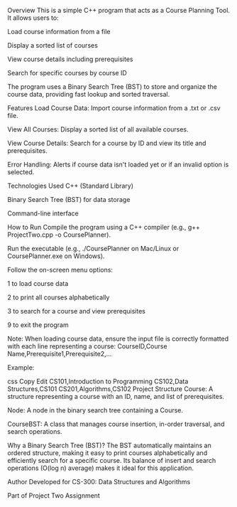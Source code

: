 Overview
This is a simple C++ program that acts as a Course Planning Tool. It allows users to:

Load course information from a file

Display a sorted list of courses

View course details including prerequisites

Search for specific courses by course ID

The program uses a Binary Search Tree (BST) to store and organize the course data, providing fast lookup and sorted traversal.

Features
Load Course Data: Import course information from a .txt or .csv file.

View All Courses: Display a sorted list of all available courses.

View Course Details: Search for a course by ID and view its title and prerequisites.

Error Handling: Alerts if course data isn't loaded yet or if an invalid option is selected.

Technologies Used
C++ (Standard Library)

Binary Search Tree (BST) for data storage

Command-line interface

How to Run
Compile the program using a C++ compiler (e.g., g++ ProjectTwo.cpp -o CoursePlanner).

Run the executable (e.g., ./CoursePlanner on Mac/Linux or CoursePlanner.exe on Windows).

Follow the on-screen menu options:

1 to load course data

2 to print all courses alphabetically

3 to search for a course and view prerequisites

9 to exit the program

Note: When loading course data, ensure the input file is correctly formatted with each line representing a course:
CourseID,Course Name,Prerequisite1,Prerequisite2,...

Example:

css
Copy
Edit
CS101,Introduction to Programming
CS102,Data Structures,CS101
CS201,Algorithms,CS102
Project Structure
Course: A structure representing a course with an ID, name, and list of prerequisites.

Node: A node in the binary search tree containing a Course.

CourseBST: A class that manages course insertion, in-order traversal, and search operations.

Why a Binary Search Tree (BST)?
The BST automatically maintains an ordered structure, making it easy to print courses alphabetically and efficiently search for a specific course. Its balance of insert and search operations (O(log n) average) makes it ideal for this application.

Author
Developed for CS-300: Data Structures and Algorithms

Part of Project Two Assignment
